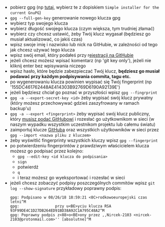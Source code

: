 - pobierz gpg (np [tutaj](https://gnupg.org/download/), wybierz te z dopiskiem `Simple installer for the current GnuPG`)
- `gpg --full-gen-key` generowanie nowego klucza gpg
- wybierz typ swojego klucza
- wybierz długość swojego klucza (czym większa, tym trudniej złamać)
- wybierz czy chcesz ustawić, żeby Twój klucz wygasał (będziesz go musiał aktualizować, co jakiś czas)
- wpisz swoje imię i nazwisko lub nick na GitHubie, w zależności od tego jak chcesz używać tego klucza
- wpisz swój email, który podałeś przy r[ejestracji na GitHubie](https://github.com/settings/emails)
- jeżeli chcesz możesz wpisać komentarz (np 'git key only'), jeżeli nie kliknij enter bez wpisywania niczego
- wpisz hasło, które będzie zabezpieczać Twój klucz, **będziesz go musiał podawać przy każdym podpisywania commita, tagu etc.**
- po wygenerowaniu klucza powinien wypisać się Twój fingerprint (np '155DC461762448AE414303B92769D6190A92139E')
- jeżeli będziesz chciał go poznać w przyszłości wpisz `gpg --fingrprint`
- `gpg -a --export-secret-key <id>` żeby wypisać swój klucz prywatny (który możesz przechowywać gdzieś zaszyfrowany w ramach backup'u)
- `gpg -a --export <fingerprint>` żeby wypisać swój klucz publiczny, który [musisz podać GitHubowi](https://github.com/settings/gpg/new) i rozesłać go użytkownikom w sieci (w naszym wypadku wszystkim uczestnikom projektu lub całemu światu)
- zaimportuj klucze [GitHuba](https://pgp.mit.edu/pks/lookup?op=get&search=0x5DE3E0509C47EA3CF04A42D34AEE18F83AFDEB23) oraz wszystkich użytkowników w sieci przez `gpg --import <nazwa pliku z kluczem>`
- żeby wyświtlić fingerprinty wszystkich kluczy wpisz `gpg --fingerprint`
- po potwierdzeniu fingerprintów z prawdziwym właścicielem klucza możesz go podpisać przez kolejno:
  -  `gpg --edit-key <id klucza do podpisania>`
  -  `sign`
  - potwierdź
  - `q`
  - i teraz możesz go wyeksportować i rozesłać w sieci
- jeżeli chcesz zobaczyć podpisy poszczególnych commitów wpisz `git log --show-signature`
  przykładowy poprawny podpis:
  ```
  gpg: Podpisano w 08/26/18 18:59:21 <8C>rodkowoeuropejski czas letni^M
  gpg:                przy u<BE>yciu klucza RSA 93F99DE4C1D27DB264ED91BD38A92C1A795C48A2^M
  gpg: Poprawny podpis z<88>o<BE>ony przez ,,Nircek-2103 <nircek-2103@protonmail.com>'' [absolutne]^M
  ```